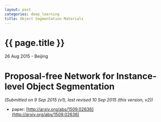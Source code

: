 ```yaml
---
layout: post
categories: deep_learning
title: Object Segmentation Materials
---
```


{{ page.title }}
================

<p class="meta">26 Aug 2015 - Beijing</p>

# **Proposal-free Network for Instance-level Object Segmentation**

*(Submitted on 9 Sep 2015 (v1), last revised 10 Sep 2015 (this version, v2))*

- paper: [http://arxiv.org/abs/1509.02636](http://arxiv.org/abs/1509.02636)

